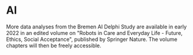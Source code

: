 # AI

More data analyses from the Bremen AI Delphi Study are available in early 2022 in an edited volume on "Robots in Care and Everyday Life - Future, Ethics, Social Acceptance", published by Springer Nature. The volume chapters will then be freely accessible.   
